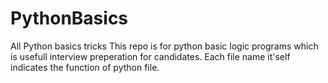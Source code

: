 # PythonBasics
All Python basics tricks 
This repo is for python basic logic programs which is usefull interview preperation for candidates.
Each file name it'self indicates the function of python file.

